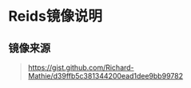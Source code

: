 # Reids镜像说明



## 镜像来源

> https://gist.github.com/Richard-Mathie/d39ffb5c381344200ead1dee9bb99782



 
